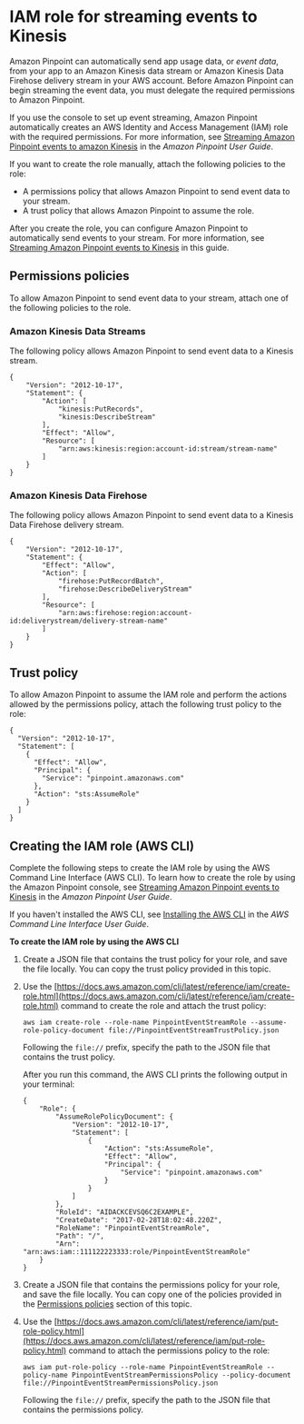 # IAM role for streaming events to Kinesis<a name="permissions-streams"></a>

Amazon Pinpoint can automatically send app usage data, or *event data*, from your app to an Amazon Kinesis data stream or Amazon Kinesis Data Firehose delivery stream in your AWS account\. Before Amazon Pinpoint can begin streaming the event data, you must delegate the required permissions to Amazon Pinpoint\. 

If you use the console to set up event streaming, Amazon Pinpoint automatically creates an AWS Identity and Access Management \(IAM\) role with the required permissions\. For more information, see [Streaming Amazon Pinpoint events to amazon Kinesis](https://docs.aws.amazon.com/pinpoint/latest/userguide/analytics-streaming-kinesis.html) in the *Amazon Pinpoint User Guide*\.

If you want to create the role manually, attach the following policies to the role: 
+ A permissions policy that allows Amazon Pinpoint to send event data to your stream\.
+ A trust policy that allows Amazon Pinpoint to assume the role\.

After you create the role, you can configure Amazon Pinpoint to automatically send events to your stream\. For more information, see [Streaming Amazon Pinpoint events to Kinesis](event-streams.md) in this guide\.

## Permissions policies<a name="permissions-streams-permissionspolicies"></a>

To allow Amazon Pinpoint to send event data to your stream, attach one of the following policies to the role\.

### Amazon Kinesis Data Streams<a name="permissions-streams-permissionspolicies-aks"></a>

The following policy allows Amazon Pinpoint to send event data to a Kinesis stream\.

```
{
    "Version": "2012-10-17",
    "Statement": {
        "Action": [
            "kinesis:PutRecords",
            "kinesis:DescribeStream"
        ],
        "Effect": "Allow",
        "Resource": [
            "arn:aws:kinesis:region:account-id:stream/stream-name"
        ]
    }
}
```

### Amazon Kinesis Data Firehose<a name="permissions-streams-permissionspolicies-akf"></a>

The following policy allows Amazon Pinpoint to send event data to a Kinesis Data Firehose delivery stream\.

```
{
    "Version": "2012-10-17",
    "Statement": {
        "Effect": "Allow",
        "Action": [
        	"firehose:PutRecordBatch",
        	"firehose:DescribeDeliveryStream"
        ],
        "Resource": [
        	"arn:aws:firehose:region:account-id:deliverystream/delivery-stream-name"
    	]
    }
}
```

## Trust policy<a name="permissions-streams-trustpolicy"></a>

To allow Amazon Pinpoint to assume the IAM role and perform the actions allowed by the permissions policy, attach the following trust policy to the role:

```
{
  "Version": "2012-10-17",
  "Statement": [
    {
      "Effect": "Allow",
      "Principal": {
        "Service": "pinpoint.amazonaws.com"
      },
      "Action": "sts:AssumeRole"
    }
  ]
}
```

## Creating the IAM role \(AWS CLI\)<a name="permissions-streams-create"></a>

Complete the following steps to create the IAM role by using the AWS Command Line Interface \(AWS CLI\)\. To learn how to create the role by using the Amazon Pinpoint console, see [Streaming Amazon Pinpoint events to Kinesis](https://docs.aws.amazon.com/pinpoint/latest/userguide/analytics-streaming-kinesis.html#analytics-streaming-kinesis-setup) in the *Amazon Pinpoint User Guide*\.

If you haven't installed the AWS CLI, see [Installing the AWS CLI](https://docs.aws.amazon.com/cli/latest/userguide/cli-chap-getting-set-up.html) in the *AWS Command Line Interface User Guide*\.

**To create the IAM role by using the AWS CLI**

1. Create a JSON file that contains the trust policy for your role, and save the file locally\. You can copy the trust policy provided in this topic\.

1. Use the [https://docs.aws.amazon.com/cli/latest/reference/iam/create-role.html](https://docs.aws.amazon.com/cli/latest/reference/iam/create-role.html) command to create the role and attach the trust policy:

   ```
   aws iam create-role --role-name PinpointEventStreamRole --assume-role-policy-document file://PinpointEventStreamTrustPolicy.json
   ```

   Following the `file://` prefix, specify the path to the JSON file that contains the trust policy\.

   After you run this command, the AWS CLI prints the following output in your terminal:

   ```
   {
       "Role": {
           "AssumeRolePolicyDocument": {
               "Version": "2012-10-17", 
               "Statement": [
                   {
                       "Action": "sts:AssumeRole", 
                       "Effect": "Allow", 
                       "Principal": {
                           "Service": "pinpoint.amazonaws.com"
                       }
                   }
               ]
           }, 
           "RoleId": "AIDACKCEVSQ6C2EXAMPLE", 
           "CreateDate": "2017-02-28T18:02:48.220Z", 
           "RoleName": "PinpointEventStreamRole", 
           "Path": "/", 
           "Arn": "arn:aws:iam::111122223333:role/PinpointEventStreamRole"
       }
   }
   ```

1. Create a JSON file that contains the permissions policy for your role, and save the file locally\. You can copy one of the policies provided in the [Permissions policies](#permissions-streams-permissionspolicies) section of this topic\.

1. Use the [https://docs.aws.amazon.com/cli/latest/reference/iam/put-role-policy.html](https://docs.aws.amazon.com/cli/latest/reference/iam/put-role-policy.html) command to attach the permissions policy to the role:

   ```
   aws iam put-role-policy --role-name PinpointEventStreamRole --policy-name PinpointEventStreamPermissionsPolicy --policy-document file://PinpointEventStreamPermissionsPolicy.json
   ```

   Following the `file://` prefix, specify the path to the JSON file that contains the permissions policy\.